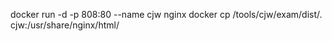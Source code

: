 docker run -d -p 808:80 --name cjw nginx
docker cp /tools/cjw/exam/dist/. cjw:/usr/share/nginx/html/